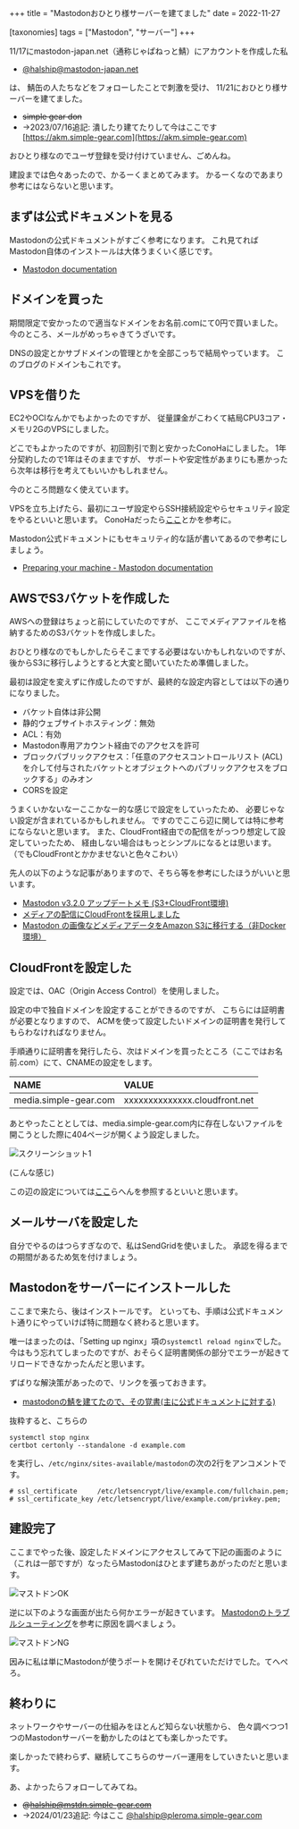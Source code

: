 +++
title = "Mastodonおひとり様サーバーを建てました"
date = 2022-11-27

[taxonomies]
tags = ["Mastodon", "サーバー"]
+++

11/17にmastodon-japan.net（通称じゃぱねっと鯖）にアカウントを作成した私

- [@halship@mastodon-japan.net](https://mastodon-japan.net/@halship)

は、
鯖缶の人たちなどをフォローしたことで刺激を受け、
11/21におひとり様サーバーを建てました。

- ~~simple gear don~~
- →2023/07/16追記: 潰したり建てたりして今はここです [https://akm.simple-gear.com](https://akm.simple-gear.com)

おひとり様なのでユーザ登録を受け付けていません、ごめんね。

建設までは色々あったので、かるーくまとめてみます。
かるーくなのであまり参考にはならないと思います。

## まずは公式ドキュメントを見る

Mastodonの公式ドキュメントがすごく参考になります。
これ見てればMastodon自体のインストールは大体うまくいく感じです。

- [Mastodon documentation](https://docs.joinmastodon.org/)

## ドメインを買った

期間限定で安かったので適当なドメインをお名前.comにて0円で買いました。
今のところ、メールがめっちゃきてうざいです。

DNSの設定とかサブドメインの管理とかを全部こっちで結局やっています。
このブログのドメインもこれです。

## VPSを借りた

EC2やOCIなんかでもよかったのですが、
従量課金がこわくて結局CPU3コア・メモリ2GのVPSにしました。

どこでもよかったのですが、初回割引で割と安かったConoHaにしました。
1年分契約したので1年はそのままですが、
サポートや安定性があまりにも悪かったら次年は移行を考えてもいいかもしれません。

今のところ問題なく使えています。

VPSを立ち上げたら、最初にユーザ設定やらSSH接続設定やらセキュリティ設定をやるといいと思います。
ConoHaだったら[ここ](https://support.conoha.jp/vps/guide/vpsstartup/?btn_id=v-sudo-sidebar_guide-vpsstartup)とかを参考に。

Mastodon公式ドキュメントにもセキュリティ的な話が書いてあるので参考にしましょう。
- [Preparing your machine - Mastodon documentation](https://docs.joinmastodon.org/admin/prerequisites/)

## AWSでS3バケットを作成した

AWSへの登録はちょっと前にしていたのですが、
ここでメディアファイルを格納するためのS3バケットを作成しました。

おひとり様なのでもしかしたらそこまでする必要はないかもしれないのですが、
後からS3に移行しようとすると大変と聞いていたため準備しました。

最初は設定を変えずに作成したのですが、最終的な設定内容としては以下の通りになりました。

- バケット自体は非公開
- 静的ウェブサイトホスティング：無効
- ACL：有効
- Mastodon専用アカウント経由でのアクセスを許可
- ブロックパブリックアクセス：「任意のアクセスコントロールリスト (ACL) を介して付与されたバケットとオブジェクトへのパブリックアクセスをブロックする」のみオン
- CORSを設定

うまくいかないなーここかなー的な感じで設定をしていったため、
必要じゃない設定が含まれているかもしれません。
ですのでここら辺に関しては特に参考にならないと思います。
また、CloudFront経由での配信をがっつり想定して設定していったため、
経由しない場合はもっとシンプルになるとは思います。
（でもCloudFrontとかかませないと色々こわい）

先人の以下のような記事がありますので、そちら等を参考にしたほうがいいと思います。

- [Mastodon v3.2.0 アップデートメモ (S3+CloudFront環境)](http://www.shibafu528.info/2021/03/mastodon-v320-s3cloudfront.html)
- [メディアの配信にCloudFrontを採用しました](https://diary.akane.blue/2020/10/01/cloudflare-to-cloudfront/)
- [Mastodon の画像などメディアデータをAmazon S3に移行する（非Docker環境）](https://takanory.hatenablog.jp/entry/2017/05/10/070000)

## CloudFrontを設定した

設定では、OAC（Origin Access Control）を使用しました。

設定の中で独自ドメインを設定することができるのですが、
こちらには証明書が必要となりますので、
ACMを使って設定したいドメインの証明書を発行してもらわなければなりません。

手順通りに証明書を発行したら、次はドメインを買ったところ（ここではお名前.com）にて、CNAMEの設定をします。

|NAME                 |VALUE                        |
|:--------------------|:----------------------------|
|media.simple-gear.com|xxxxxxxxxxxxxx.cloudfront.net|

あとやったこととしては、media.simple-gear.com内に存在しないファイルを開こうとした際に404ページが開くよう設定しました。

![スクリーンショット1](/screen01.png)

(こんな感じ)

この辺の設定については[ここ](https://aimstogeek.hatenablog.com/entry/2018/07/23/135032)らへんを参照するといいと思います。

## メールサーバを設定した

自分でやるのはつらすぎなので、私はSendGridを使いました。
承認を得るまでの期間があるため気を付けましょう。

## Mastodonをサーバーにインストールした

ここまで来たら、後はインストールです。
といっても、手順は公式ドキュメント通りにやっていけば特に問題なく終わると思います。

唯一はまったのは、「Setting up nginx」項の```systemctl reload nginx```でした。
今はもう忘れてしまったのですが、おそらく証明書関係の部分でエラーが起きてリロードできなかったんだと思います。

ずばりな解決策があったので、リンクを張っておきます。

- [mastodonの鯖を建てたので、その覚書(主に公式ドキュメントに対する)](https://qiita.com/tatmius/items/6d839ef307d040bf2727)

抜粋すると、こちらの
```
systemctl stop nginx
certbot certonly --standalone -d example.com
```
を実行し、```/etc/nginx/sites-available/mastodon```の次の2行をアンコメントです。
```
# ssl_certificate     /etc/letsencrypt/live/example.com/fullchain.pem;
# ssl_certificate_key /etc/letsencrypt/live/example.com/privkey.pem;
```

## 建設完了

ここまでやった後、設定したドメインにアクセスしてみて下記の画面のように（これは一部ですが）なったらMastodonはひとまず建ちあがったのだと思います。

![マストドンOK](/ok_mastodon.png)

逆に以下のような画面が出たら何かエラーが起きています。
[Mastodonのトラブルシューティング](https://docs.joinmastodon.org/admin/troubleshooting/)を参考に原因を調べましょう。

![マストドンNG](/ng_mastodon.png)

因みに私は単にMastodonが使うポートを開けそびれていただけでした。てへぺろ。

## 終わりに

ネットワークやサーバーの仕組みをほとんど知らない状態から、
色々調べつつ1つのMastodonサーバーを動かしたのはとても楽しかったです。

楽しかったで終わらず、継続してこちらのサーバー運用をしていきたいと思います。

あ、よかったらフォローしてみてね。

- ~~@halship@mstdn.simple-gear.com~~
- →2024/01/23追記: 今はここ [@halship@pleroma.simple-gear.com](https://pleroma.simple-gear.com/users/halship)
